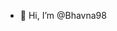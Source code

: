 - 👋 Hi, I’m @Bhavna98

<!---
Bhavna98/Bhavna98 is a ✨ special ✨ repository because its `README.md` (this file) appears on your GitHub profile.
You can click the Preview link to take a look at your changes.
--->
